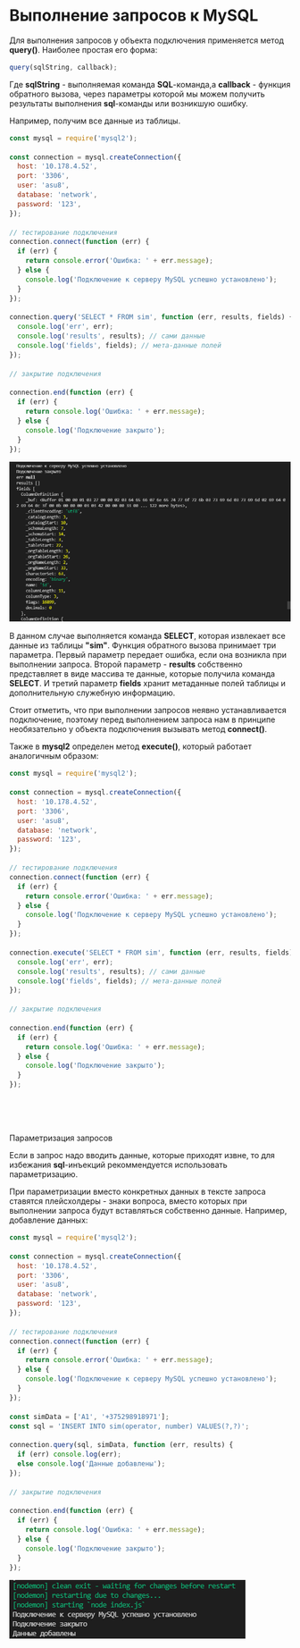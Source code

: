 # Выполнение запросов к MySQL

Для выполнения запросов у объекта подключения применяется метод **query()**. Наиболее простая его форма:

```js
query(sqlString, callback);
```

Где **sqlString** - выполняемая команда **SQL**-команда,а **callback** - функция обратного вызова, через параметры которой мы можем получить результаты выполнения **sql**-команды или возникшую ошибку.

Например, получим все данные из таблицы.

```js
const mysql = require('mysql2');

const connection = mysql.createConnection({
  host: '10.178.4.52',
  port: '3306',
  user: 'asu8',
  database: 'network',
  password: '123',
});

// тестирование подключения
connection.connect(function (err) {
  if (err) {
    return console.error('Ошибка: ' + err.message);
  } else {
    console.log('Подключение к серверу MySQL успешно установлено');
  }
});

connection.query('SELECT * FROM sim', function (err, results, fields) {
  console.log('err', err);
  console.log('results', results); // сами данные
  console.log('fields', fields); // мета-данные полей
});

// закрытие подключения

connection.end(function (err) {
  if (err) {
    return console.log('Ошибка: ' + err.message);
  } else {
    console.log('Подключение закрыто');
  }
});
```

![](img/001.png)

В данном случае выполняется команда **SELECT**, которая извлекает все данные из таблицы **"sim"**. Функция обратного вызова принимает три параметра. Первый параметр передает ошибка, если она возникла при выполнении запроса. Второй параметр - **results** собственно представляет в виде массива те данные, которые получила команда **SELECT**. И третий параметр **fields** хранит метаданные полей таблицы и дополнительную служебную информацию.

Стоит отметить, что при выполнении запросов неявно устанавливается подключение, поэтому перед выполнением запроса нам в принципе необязательно у объекта подключения вызывать метод **connect()**.

Также в **mysql2** определен метод **execute()**, который работает аналогичным образом:

```js
const mysql = require('mysql2');

const connection = mysql.createConnection({
  host: '10.178.4.52',
  port: '3306',
  user: 'asu8',
  database: 'network',
  password: '123',
});

// тестирование подключения
connection.connect(function (err) {
  if (err) {
    return console.error('Ошибка: ' + err.message);
  } else {
    console.log('Подключение к серверу MySQL успешно установлено');
  }
});

connection.execute('SELECT * FROM sim', function (err, results, fields) {
  console.log('err', err);
  console.log('results', results); // сами данные
  console.log('fields', fields); // мета-данные полей
});

// закрытие подключения

connection.end(function (err) {
  if (err) {
    return console.log('Ошибка: ' + err.message);
  } else {
    console.log('Подключение закрыто');
  }
});
```

<br/>
<br/>
<br/>

Параметризация запросов

Если в запрос надо вводить данные, которые приходят извне, то для избежания **sql**-инъекций рекоммендуется использовать параметризацию.

При параметризации вместо конкретных данных в тексте запроса ставятся плейсхолдеры - знаки вопроса, вместо которых при выполнении запроса будут вставляться собственно данные. Например, добавление данных:

```js
const mysql = require('mysql2');

const connection = mysql.createConnection({
  host: '10.178.4.52',
  port: '3306',
  user: 'asu8',
  database: 'network',
  password: '123',
});

// тестирование подключения
connection.connect(function (err) {
  if (err) {
    return console.error('Ошибка: ' + err.message);
  } else {
    console.log('Подключение к серверу MySQL успешно установлено');
  }
});

const simData = ['A1', '+375298918971'];
const sql = 'INSERT INTO sim(operator, number) VALUES(?,?)';

connection.query(sql, simData, function (err, results) {
  if (err) console.log(err);
  else console.log('Данные добавлены');
});

// закрытие подключения

connection.end(function (err) {
  if (err) {
    return console.log('Ошибка: ' + err.message);
  } else {
    console.log('Подключение закрыто');
  }
});
```

![](img/002.png)
